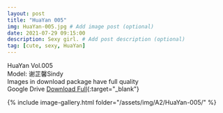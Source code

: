 ```yaml
---
layout: post
title: "HuaYan 005"
img: HuaYan-005.jpg # Add image post (optional)
date: 2021-07-29 09:15:00
description: Sexy girl. # Add post description (optional)
tag: [cute, sexy, HuaYan]
---
```

HuaYan Vol.005  
Model: 谢芷馨Sindy   
Images in download package have full quality                    
Google Drive [Download Full](http://gestyy.com/eoAaan){:target="_blank"}

{% include image-gallery.html folder="/assets/img/A2/HuaYan-005/" %}
